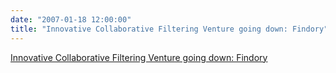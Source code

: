 ```yaml
---
date: "2007-01-18 12:00:00"
title: "Innovative Collaborative Filtering Venture going down: Findory"
---
```


[Innovative Collaborative Filtering Venture going down: Findory](/lemire/blog/2007/01-18-innovative-collaborative-filtering-venture-going-down-findory)

